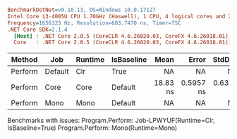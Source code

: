``` ini

BenchmarkDotNet=v0.10.13, OS=Windows 10.0.17127
Intel Core i3-4005U CPU 1.70GHz (Haswell), 1 CPU, 4 logical cores and 2 physical cores
Frequency=1656323 Hz, Resolution=603.7470 ns, Timer=TSC
.NET Core SDK=2.1.4
  [Host] : .NET Core 2.0.5 (CoreCLR 4.6.26020.03, CoreFX 4.6.26018.01), 64bit RyuJIT  [AttachedDebugger]
  Core   : .NET Core 2.0.5 (CoreCLR 4.6.26020.03, CoreFX 4.6.26018.01), 64bit RyuJIT


```
|  Method |     Job | Runtime | IsBaseline |     Mean |     Error |    StdDev | Scaled | ScaledSD | Rank |
|-------- |-------- |-------- |----------- |---------:|----------:|----------:|-------:|---------:|-----:|
| Perform | Default |     Clr |       True |       NA |        NA |        NA |      ? |        ? |    ? |
| Perform |    Core |    Core |    Default | 18.83 ns | 0.5957 ns | 0.6374 ns |      ? |        ? |    1 |
| Perform |    Mono |    Mono |    Default |       NA |        NA |        NA |      ? |        ? |    ? |

Benchmarks with issues:
  Program.Perform: Job-LPWYUF(Runtime=Clr, IsBaseline=True)
  Program.Perform: Mono(Runtime=Mono)
